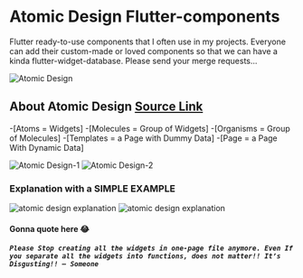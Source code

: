 # Atomic Design Flutter-components
Flutter ready-to-use components that I often use in my projects. Everyone can add their custom-made or loved components so that we can have a kinda flutter-widget-database. Please send your merge requests...

![Atomic Design](https://miro.medium.com/max/1400/1*vZUe2HdbKIyqK2Q8R3JkRw.jpeg)

## About Atomic Design [Source Link](https://itnext.io/atomic-design-with-flutter-11f6fcb62017)
 -[Atoms = Widgets]
 -[Molecules = Group of Widgets]
 -[Organisms = Group of Molecules]
 -[Templates = a Page with Dummy Data]
 -[Page = a Page With Dynamic Data]
 
 ![Atomic Design-1](https://miro.medium.com/max/1400/0*GvbbEDCvBETEMT5E.jpg)
 ![Atomic Design-2](https://miro.medium.com/max/1400/0*WM01MXyA-bZ1Ku2O.png)
 
### Explanation with a SIMPLE EXAMPLE
 ![atomic design explanation](https://miro.medium.com/max/1400/1*t728rb7ZtQdlX5aM7msbGg.jpeg)
 ![atomic design explanation](https://miro.medium.com/max/1400/1*vjC1VaozqHIav17umF8Nmw.png)
 
#### Gonna quote here 😂
##### ```Please Stop creating all the widgets in one-page file anymore. Even If you separate all the widgets into functions, does not matter!! It’s Disgusting!! — Someone```
 
